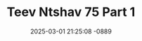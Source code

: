 ---
layout: movie-video-data
date: 2025-03-01 21:25:08 -0889
categories: movie

# Site Attributes
title: "Teev Ntshav 75 Part 1"
permalink: "/movie/Teev_Ntshav_75_Part_1"

# Movie Attributes
synopsis: "Teev ntshav 75 yog ib zaj dab neeg ua thaj yeeb thiab kab zuag nkawv tau haus tshav tes thaum 1975 ua ke. Lub sij hawm ntawv lub teb chaws los tsuas poob rau nplog liab tes. Yaj pov thiaj tau coj kab zuag khiav tuaj mus rau thaib teb thiaj pom tau hais tias muaj hmoob tsis hlub hmoob. peb hmoob thiaj raug kev txom nyem tuag puv roob puv hav. zaj dab neeg no yog ib zaj tu siab kawg nkaus. "
producer: "Kos Muas"
director: ""
writer: "Kos Muas"
video_link: "https://youtu.be/10a2zMYOJWQ?si=GiAFzOrkX6pLqDKj"
genre: "Action Historical"
year: "2002"
release_type: "VHS"
storage: "Center for Hmong Studies"
thumbnail: "/assets/images/movie_thumbnails/Teev Ntshav 75 Part 1.jpeg"
publishing_company: "Ntsa Iab Production"

# Sequels + Parts
base_movie: "Teev Ntshav 75 Part 1"
total_parts: 0
sequel: "Teev Ntshav 75 Part 2"

# Movie Cast
cast:
- name: "Kos Muas"
- name: "Xab Thoj"
- name: "Xia Muas"
- name: "Maiv Thoj"
- name: "Kub Lis"
- name: "Xeeb Hawj"
- name: "Foom Hawj"
- name: "Lwm Xyooj"
---